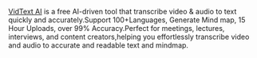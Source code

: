 [VidText AI](https://vidtext.ai/) is a free AI-driven tool that transcribe video & audio to text quickly and accurately.Support 100+Languages, Generate Mind map, 15 Hour Uploads, over 99% Accuracy.Perfect for meetings, lectures, interviews, and content creators,helping you effortlessly transcribe video and audio to accurate and readable text and mindmap.

